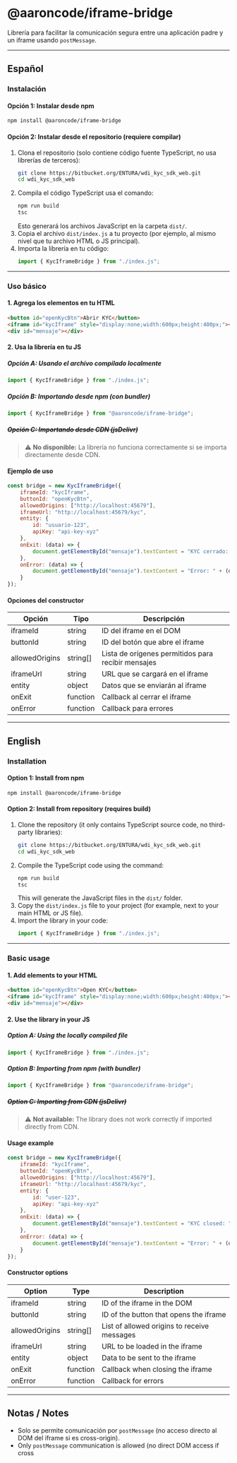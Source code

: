 # @aaroncode/iframe-bridge

Librería para facilitar la comunicación segura entre una aplicación padre y un iframe usando `postMessage`.

---

## Español

### Instalación

#### Opción 1: Instalar desde npm

```bash
npm install @aaroncode/iframe-bridge
```

#### Opción 2: Instalar desde el repositorio (requiere compilar)

1. Clona el repositorio (solo contiene código fuente TypeScript, no usa librerías de terceros):
   ```bash
   git clone https://bitbucket.org/ENTURA/wdi_kyc_sdk_web.git
   cd wdi_kyc_sdk_web
   ```
2. Compila el código TypeScript usa el comando:
   ```bash
   npm run build
   tsc
   ```
   Esto generará los archivos JavaScript en la carpeta `dist/`.
3. Copia el archivo `dist/index.js` a tu proyecto (por ejemplo, al mismo nivel que tu archivo HTML o JS principal).
4. Importa la librería en tu código:
   ```js
   import { KycIframeBridge } from "./index.js";
   ```

---

### Uso básico

#### 1. Agrega los elementos en tu HTML

```html
<button id="openKycBtn">Abrir KYC</button>
<iframe id="kycIframe" style="display:none;width:600px;height:400px;"></iframe>
<div id="mensaje"></div>
```

#### 2. Usa la librería en tu JS

##### Opción A: Usando el archivo compilado localmente

```js
import { KycIframeBridge } from "./index.js";
```

##### Opción B: Importando desde npm (con bundler)

```js
import { KycIframeBridge } from "@aaroncode/iframe-bridge";
```

##### ~~Opción C: Importando desde CDN (jsDelivr)~~

> ⚠️ **No disponible:** La librería no funciona correctamente si se importa directamente desde CDN.

#### Ejemplo de uso

```js
const bridge = new KycIframeBridge({
    iframeId: "kycIframe",
    buttonId: "openKycBtn",
    allowedOrigins: ["http://localhost:45679"],
    iframeUrl: "http://localhost:45679/kyc",
    entity: {
        id: "usuario-123",
        apiKey: "api-key-xyz"
    },
    onExit: (data) => {
        document.getElementById("mensaje").textContent = "KYC cerrado: " + (data?.message || "");
    },
    onError: (data) => {
        document.getElementById("mensaje").textContent = "Error: " + (data?.message || "");
    }
});
```

#### Opciones del constructor

| Opción         | Tipo     | Descripción                                        |
| -------------- | -------- | -------------------------------------------------- |
| iframeId       | string   | ID del iframe en el DOM                            |
| buttonId       | string   | ID del botón que abre el iframe                    |
| allowedOrigins | string[] | Lista de orígenes permitidos para recibir mensajes |
| iframeUrl      | string   | URL que se cargará en el iframe                    |
| entity         | object   | Datos que se enviarán al iframe                    |
| onExit         | function | Callback al cerrar el iframe                       |
| onError        | function | Callback para errores                              |

---

## English

### Installation

#### Option 1: Install from npm

```bash
npm install @aaroncode/iframe-bridge
```

#### Option 2: Install from repository (requires build)

1. Clone the repository (it only contains TypeScript source code, no third-party libraries):
   ```bash
   git clone https://bitbucket.org/ENTURA/wdi_kyc_sdk_web.git
   cd wdi_kyc_sdk_web
   ```
2. Compile the TypeScript code using the command:
   ```bash
   npm run build
   tsc
   ```
   This will generate the JavaScript files in the `dist/` folder.
3. Copy the `dist/index.js` file to your project (for example, next to your main HTML or JS file).
4. Import the library in your code:
   ```js
   import { KycIframeBridge } from "./index.js";
   ```

---

### Basic usage

#### 1. Add elements to your HTML

```html
<button id="openKycBtn">Open KYC</button>
<iframe id="kycIframe" style="display:none;width:600px;height:400px;"></iframe>
<div id="mensaje"></div>
```

#### 2. Use the library in your JS

##### Option A: Using the locally compiled file

```js
import { KycIframeBridge } from "./index.js";
```

##### Option B: Importing from npm (with bundler)

```js
import { KycIframeBridge } from "@aaroncode/iframe-bridge";
```

##### ~~Option C: Importing from CDN (jsDelivr)~~

> ⚠️ **Not available:** The library does not work correctly if imported directly from CDN.

#### Usage example

```js
const bridge = new KycIframeBridge({
    iframeId: "kycIframe",
    buttonId: "openKycBtn",
    allowedOrigins: ["http://localhost:45679"],
    iframeUrl: "http://localhost:45679/kyc",
    entity: {
        id: "user-123",
        apiKey: "api-key-xyz"
    },
    onExit: (data) => {
        document.getElementById("mensaje").textContent = "KYC closed: " + (data?.message || "");
    },
    onError: (data) => {
        document.getElementById("mensaje").textContent = "Error: " + (data?.message || "");
    }
});
```

#### Constructor options

| Option         | Type     | Description                                 |
| -------------- | -------- | ------------------------------------------- |
| iframeId       | string   | ID of the iframe in the DOM                 |
| buttonId       | string   | ID of the button that opens the iframe      |
| allowedOrigins | string[] | List of allowed origins to receive messages |
| iframeUrl      | string   | URL to be loaded in the iframe              |
| entity         | object   | Data to be sent to the iframe               |
| onExit         | function | Callback when closing the iframe            |
| onError        | function | Callback for errors                         |

---

## Notas / Notes

- Solo se permite comunicación por `postMessage` (no acceso directo al DOM del iframe si es cross-origin).
- Only `postMessage` communication is allowed (no direct DOM access if cross